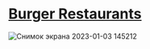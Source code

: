 # [Burger Restaurants](https://burger-restaurants-1zzs6ccwc-dmitrybanin.vercel.app/)

![Снимок экрана 2023-01-03 145212](https://user-images.githubusercontent.com/77890343/210331142-c46eb5d5-10ba-4c37-bf45-9057c7d584d3.jpg)
